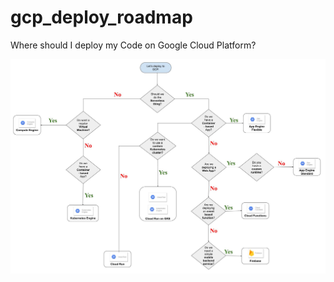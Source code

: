 # gcp_deploy_roadmap
Where should I deploy my Code on Google Cloud Platform?

![GCP Roadmap](gcp_roadmap_v1.jpg)
